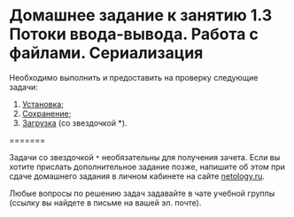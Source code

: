 # Домашнее задание к занятию 1.3 Потоки ввода-вывода. Работа с файлами. Сериализация

Необходимо выполнить и предоставить на проверку следующие задачи:

1. [Установка](src/homework/task1);
2. [Сохранение](src/homework/task2);
3. [Загрузка](src/homework/task3) (со звездочкой *).

=======

Задачи со звездочкой `*` необязательны для получения зачета.
Если вы хотите прислать дополнительное задание позже, напишите об этом при сдаче домашнего задания в личном кабинете на сайте [netology.ru](https://netology.ru).

Любые вопросы по решению задач задавайте в чате учебной группы (ссылку вы найдете в письме на вашей эл. почте).
